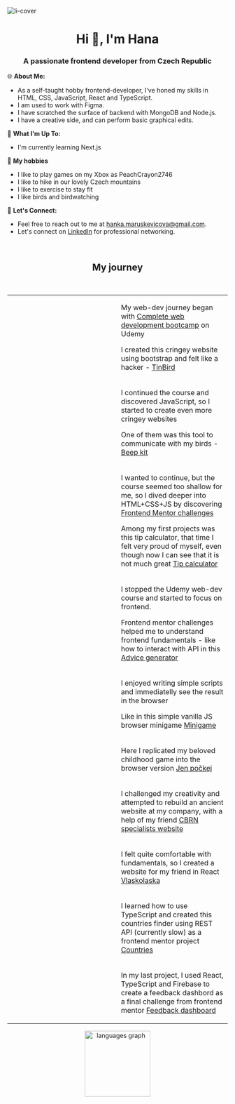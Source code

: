 ![li-cover](https://github.com/user-attachments/assets/0f4e3916-13f8-42da-87b9-5831c2d73038)

<h1 align="center">Hi 👋, I'm Hana</h1>
<h3 align="center">A passionate frontend developer from Czech Republic</h3>


🌐 **About Me:**
- As a self-taught hobby frontend-developer, I've honed my skills in HTML, CSS, JavaScript, React and TypeScript.
- I am used to work with Figma.
- I have scratched the surface of backend with MongoDB and Node.js.
- I have a creative side, and can perform basic graphical edits.

🚀 **What I'm Up To:**
- I'm currently learning Next.js

🦆 **My hobbies**
- I like to play games on my Xbox as PeachCrayon2746
- I like to hike in our lovely Czech mountains
- I like to exercise to stay fit
- I like birds and birdwatching

💬 **Let's Connect:**
- Feel free to reach out to me at [hanka.maruskevicova@gmail.com](hanka.maruskevicova@gmail.com).
- Let's connect on [LinkedIn](https://www.linkedin.com/in/hana-maruškevičová-11287127b/) for professional networking.

<br>
<h2 align="center">My journey</h2>
<br>

<table width="100%" align="center">
  <tr>
    <td width="50%" align="center">
        <a href="https://github.com/Hanka8/TinBird">
          <picture>
            <img align="center" src="https://github-readme-stats.vercel.app/api/pin/?username=Hanka8&repo=TinBird" alt="" />
          </picture>
        </a>
    </td>
    <td width="50%" align="left">
        <p>My web-dev journey began with <a href="https://www.udemy.com/course/the-complete-web-development-bootcamp/?campaigntype=Search&portfolio=BrandTopic&language=EN&product=Course&test=&audience=Keyword&topic=&priority=&matchtype=b&gad_source=1&couponCode=OF52424">Complete web development bootcamp</a> on Udemy</p>
        <p>I created this cringey website using bootstrap and felt like a hacker - <a href="https://hanka8.github.io/TinBird/">TinBird</a></p>
    </td>
  </tr>
  <tr>
    <td width="50%" align="center">
        <a href="https://github.com/Hanka8/Birdpage">
          <picture>
            <img align="center" src="https://github-readme-stats.vercel.app/api/pin/?username=Hanka8&repo=Birdpage" alt="" />
          </picture>
        </a>
    </td>
    <td width="50%" align="left">
        <p>I continued the course and discovered JavaScript, so I started to create even more cringey websites</p>
        <p>One of them was this tool to communicate with my birds - <a href="https://hanka8.github.io/Birdpage/drumindex.html">Beep kit</a></p>
    </td>
  </tr>
  <tr>
    <td width="50%" align="center">
        <a href="https://github.com/Hanka8/Tip-calculator-appp">
          <picture>
            <img align="center" src="https://github-readme-stats.vercel.app/api/pin/?username=Hanka8&repo=Tip-calculator-appp" alt="" />
          </picture>
        </a>
    </td>
    <td width="50%" align="left">
        <p>I wanted to continue, but the course seemed too shallow for me, so I dived deeper into HTML+CSS+JS by discovering <a href="https://www.frontendmentor.io/home">Frontend Mentor challenges</a></p>
        <p>Among my first projects was this tip calculator, that time I felt very proud of myself, even though now I can see that it is not much great <a href="https://hanka8.github.io/Tip-calculator-appp/">Tip calculator</a></p>
    </td>
  </tr>
  <tr>
    <td width="50%" align="center">
        <a href="https://github.com/Hanka8/FM-advice-generator">
          <picture>
            <img align="center" src="https://github-readme-stats.vercel.app/api/pin/?username=Hanka8&repo=FM-advice-generator" alt="" />
          </picture>
        </a>
    </td>
    <td width="50%" align="left">
        <p>I stopped the Udemy  web-dev course and started to focus on frontend.</p>
        <p>Frontend mentor challenges helped me to understand frontend fundamentals - like how to interact with API in this <a href="https://hanka8.github.io/FM-advice-generator/">Advice generator</a></p>
    </td>
  </tr>
  <tr>
    <td width="50%" align="center">
        <a href="https://github.com/Hanka8/Minigame">
          <picture>
            <img align="center" src="https://github-readme-stats.vercel.app/api/pin/?username=Hanka8&repo=Minigame" alt="" />
          </picture>
        </a>
    </td>
    <td width="50%" align="left">
        <p>I enjoyed writing simple scripts and immediatelly see the result in the browser</p>
        <p>Like in this simple vanilla JS browser minigame  <a href="https://hanka8.github.io/Minigame/">Minigame</a></p>
    </td>
  </tr>
  <tr>
    <td width="50%" align="center">
        <a href="https://github.com/Hanka8/Nu-pogodi">
          <picture>
            <img align="center" src="https://github-readme-stats.vercel.app/api/pin/?username=Hanka8&repo=Nu-pogodi" alt="" />
          </picture>
        </a>
    </td>
    <td width="50%" align="left">
        <p>Here I replicated my beloved childhood game into the browser version  <a href="https://hanka8.github.io/Nu-pogodi/">Jen počkej</a></p>
    </td>
  </tr>
  <tr>
    <td width="50%" align="center">
        <a href="https://github.com/Maacaa0/31-hana-maca-final">
          <picture>
            <img align="center" src="https://github-readme-stats.vercel.app/api/pin/?username=Maacaa0&repo=31-hana-maca-final" alt="" />
          </picture>
        </a>
    </td>
    <td width="50%" align="left">
        <p>I challenged my creativity and attempted to rebuild an ancient website at my company, with a help of my friend <a href="https://maacaa0.github.io/31-hana-maca-final/">CBRN specialists website</a></p>
    </td>
  </tr>
  <tr>
    <td width="50%" align="center">
        <a href="https://github.com/Hanka8/Vlaskolaska">
          <picture>
            <img align="center" src="https://github-readme-stats.vercel.app/api/pin/?username=Hanka8&repo=Vlaskolaska" alt="" />
          </picture>
        </a>
    </td>
    <td width="50%" align="left">
        <p>I felt quite comfortable with fundamentals, so I created a website for my friend in React  <a href="https://vlaskolaska.cz">Vlaskolaska</a></p>
    </td>
  </tr>
  <tr>
    <td width="50%" align="center">
        <a href="https://github.com/Hanka8/FM-rest-api-countries">
          <picture>
            <img align="center" src="https://github-readme-stats.vercel.app/api/pin/?username=Hanka8&repo=FM-rest-api-countries" alt="" />
          </picture>
        </a>
    </td>
    <td width="50%" align="left">
        <p>I learned how to use TypeScript and created this countries finder using REST API (currently slow) as a frontend mentor project <a href="https://where-countries.netlify.app">Countries</a></p>
    </td>
  </tr>
  <tr>
    <td width="50%" align="center">
        <a href="https://github.com/Hanka8/FM-product-feedback">
          <picture>
            <img align="center" src="https://github-readme-stats.vercel.app/api/pin/?username=Hanka8&repo=FM-product-feedback" alt="" />
          </picture>
        </a>
    </td>
    <td width="50%" align="left">
        <p>In my last project, I used React, TypeScript and Firebase to create a feedback dashbord as a final challenge from frontend mentor  <a href="https://fm-feedback.netlify.app">Feedback dashboard</a></p>
    </td>
  </tr>
</table>


<div align="center">
  <img src="https://github-readme-stats.vercel.app/api/top-langs?username=hanka8&locale=en&hide_title=false&layout=compact&card_width=320&langs_count=5&theme=dracula&hide_border=false&order=2" height="150" alt="languages graph"  />
</div>




